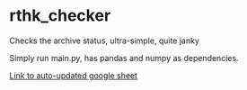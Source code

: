 # rthk_checker
Checks the archive status, ultra-simple, quite janky

Simply run main.py, has pandas and numpy as dependencies.

[Link to auto-updated google sheet](https://docs.google.com/spreadsheets/d/1yYTbizG9fYfxosHG2Ruw3-0FmTVb5565XPdWI4Lmkxw/edit?usp=sharing)
